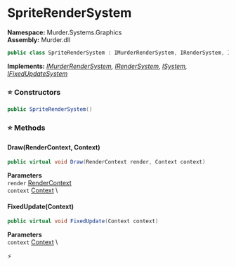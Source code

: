 # SpriteRenderSystem

**Namespace:** Murder.Systems.Graphics \
**Assembly:** Murder.dll

```csharp
public class SpriteRenderSystem : IMurderRenderSystem, IRenderSystem, ISystem, IFixedUpdateSystem
```

**Implements:** _[IMurderRenderSystem](../../../Murder/Core/Graphics/IMurderRenderSystem.html), [IRenderSystem](../../../Bang/Systems/IRenderSystem.html), [ISystem](../../../Bang/Systems/ISystem.html), [IFixedUpdateSystem](../../../Bang/Systems/IFixedUpdateSystem.html)_

### ⭐ Constructors
```csharp
public SpriteRenderSystem()
```

### ⭐ Methods
#### Draw(RenderContext, Context)
```csharp
public virtual void Draw(RenderContext render, Context context)
```

**Parameters** \
`render` [RenderContext](../../../Murder/Core/Graphics/RenderContext.html) \
`context` [Context](../../../Bang/Contexts/Context.html) \

#### FixedUpdate(Context)
```csharp
public virtual void FixedUpdate(Context context)
```

**Parameters** \
`context` [Context](../../../Bang/Contexts/Context.html) \



⚡